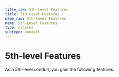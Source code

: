 ```yaml
---
title_raw: 5th-level Features
title: 5th-Level Features
name_raw: 5th-level Features
name: 5th-Level Features
type: classes
subtype: conduit
---
```


# 5th-level Features

As a 5th-level conduit, you gain the following features.
